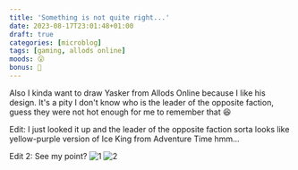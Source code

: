 ```yaml
---
title: 'Something is not quite right...'
date: 2023-08-17T23:01:48+01:00
draft: true
categories: [microblog]
tags: [gaming, allods online] 
moods: 😮
bonus: 📧
---
```

Also I kinda want to draw Yasker from Allods Online because I like his design. It's a pity I don't know who is the leader of the opposite faction, guess they were not hot enough for me to remember that 😆

Edit: I just looked it up and the leader of the opposite faction sorta looks like yellow-purple version of Ice King from Adventure Time hmm...

Edit 2: See my point? 
![1](https://files.mastodon.social/media_attachments/files/110/905/842/250/323/927/original/cc8f6a5f91fc2919.png)
![2](https://files.mastodon.social/media_attachments/files/110/905/843/086/127/488/small/3bfeadf6ffa5e8c6.png)

